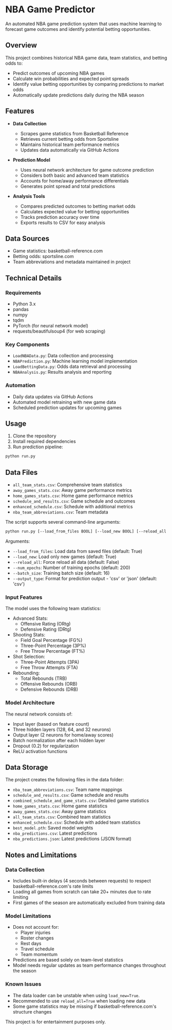 # NBA Game Predictor

An automated NBA game prediction system that uses machine learning to forecast game outcomes and identify potential betting opportunities.

## Overview

This project combines historical NBA game data, team statistics, and betting odds to:
- Predict outcomes of upcoming NBA games
- Calculate win probabilities and expected point spreads
- Identify value betting opportunities by comparing predictions to market odds
- Automatically update predictions daily during the NBA season

## Features

- **Data Collection**
  - Scrapes game statistics from Basketball Reference
  - Retrieves current betting odds from Sportsline
  - Maintains historical team performance metrics
  - Updates data automatically via GitHub Actions

- **Prediction Model**
  - Uses neural network architecture for game outcome prediction
  - Considers both basic and advanced team statistics
  - Accounts for home/away performance differentials
  - Generates point spread and total predictions

- **Analysis Tools**
  - Compares predicted outcomes to betting market odds
  - Calculates expected value for betting opportunities
  - Tracks prediction accuracy over time
  - Exports results to CSV for easy analysis

## Data Sources

- Game statistics: basketball-reference.com
- Betting odds: sportsline.com
- Team abbreviations and metadata maintained in project

## Technical Details

### Requirements
- Python 3.x
- pandas
- numpy
- tqdm
- PyTorch (for neural network model)
- requests/beautifulsoup4 (for web scraping)

### Key Components
- `LoadNBAData.py`: Data collection and processing
- `NBAPrediction.py`: Machine learning model implementation
- `LoadBettingData.py`: Odds data retrieval and processing
- `NBAAnalysis.py`: Results analysis and reporting

### Automation
- Daily data updates via GitHub Actions
- Automated model retraining with new game data
- Scheduled prediction updates for upcoming games

## Usage

1. Clone the repository
2. Install required dependencies
3. Run prediction pipeline:

```bash
python run.py
```

## Data Files

- `all_team_stats.csv`: Comprehensive team statistics
- `away_games_stats.csv`: Away game performance metrics
- `home_games_stats.csv`: Home game performance metrics
- `schedule_and_results.csv`: Game schedule and outcomes
- `enhanced_schedule.csv`: Schedule with additional metrics
- `nba_team_abbreviations.csv`: Team metadata

The script supports several command-line arguments:

```bash
python run.py [--load_from_files BOOL] [--load_new BOOL] [--reload_all BOOL] [--num_epochs INT] [--batch_size INT] [--output_type STR]
```


Arguments:
- `--load_from_files`: Load data from saved files (default: True)
- `--load_new`: Load only new games (default: True)
- `--reload_all`: Force reload all data (default: False)
- `--num_epochs`: Number of training epochs (default: 200)
- `--batch_size`: Training batch size (default: 16)
- `--output_type`: Format for prediction output - 'csv' or 'json' (default: 'csv')

### Input Features

The model uses the following team statistics:

- Advanced Stats:
  - Offensive Rating (ORtg)
  - Defensive Rating (DRtg)
- Shooting Stats:
  - Field Goal Percentage (FG%)
  - Three-Point Percentage (3P%)
  - Free Throw Percentage (FT%)
- Shot Selection:
  - Three-Point Attempts (3PA)
  - Free Throw Attempts (FTA)
- Rebounding:
  - Total Rebounds (TRB)
  - Offensive Rebounds (ORB)
  - Defensive Rebounds (DRB)

### Model Architecture

The neural network consists of:
- Input layer (based on feature count)
- Three hidden layers (128, 64, and 32 neurons)
- Output layer (2 neurons for home/away scores)
- Batch normalization after each hidden layer
- Dropout (0.2) for regularization
- ReLU activation functions

## Data Storage

The project creates the following files in the data folder:

- `nba_team_abbreviations.csv`: Team name mappings
- `schedule_and_results.csv`: Game schedule and results
- `combined_schedule_and_game_stats.csv`: Detailed game statistics
- `home_games_stats.csv`: Home game statistics
- `away_games_stats.csv`: Away game statistics
- `all_team_stats.csv`: Combined team statistics
- `enhanced_schedule.csv`: Schedule with added team statistics
- `best_model.pth`: Saved model weights
- `nba_predictions.csv`: Latest predictions
- `nba_predictions.json`: Latest predictions (JSON format)

## Notes and Limitations

### Data Collection
- Includes built-in delays (4 seconds between requests) to respect basketball-reference.com's rate limits
- Loading all games from scratch can take 20+ minutes due to rate limiting
- First games of the season are automatically excluded from training data

### Model Limitations
- Does not account for:
  - Player injuries
  - Roster changes
  - Rest days
  - Travel schedule
  - Team momentum
- Predictions are based solely on team-level statistics
- Model needs regular updates as team performance changes throughout the season

### Known Issues
- The data loader can be unstable when using `load_new=True`. 
- Recommended to use `reload_all=True` when loading new data
- Some game statistics may be missing if basketball-reference.com's structure changes

This project is for entertainment purposes only. 
